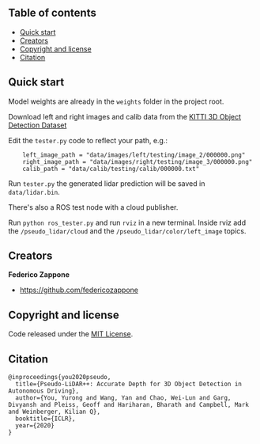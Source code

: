 ## Table of contents

- [Quick start](#quick-start)
- [Creators](#creators)
- [Copyright and license](#copyright-and-license)
- [Citation](#citation)


## Quick start

Model weights are already in the ```weights``` folder in the project root.

Download left and right images and calib data from the [KITTI 3D Object Detection Dataset](http://www.cvlibs.net/datasets/kitti/eval_object.php?obj_benchmark=3d)

Edit the ```tester.py``` code to reflect your path, e.g.:

```
    left_image_path = "data/images/left/testing/image_2/000000.png"
    right_image_path = "data/images/right/testing/image_3/000000.png"
    calib_path = "data/calib/testing/calib/000000.txt"
```

Run ```tester.py``` the generated lidar prediction will be saved in ```data/lidar.bin```.

There's also a ROS test node with a cloud publisher.

Run ```python ros_tester.py``` and run ```rviz``` in a new terminal.
Inside rviz add the ```/pseudo_lidar/cloud``` and the ```/pseudo_lidar/color/left_image``` topics.

## Creators

**Federico Zappone**

- <https://github.com/federicozappone>

## Copyright and license

Code released under the [MIT License](https://github.com/federicozappone/pseudo_lidar/LICENSE.md).

## Citation

```
@inproceedings{you2020pseudo,
  title={Pseudo-LiDAR++: Accurate Depth for 3D Object Detection in Autonomous Driving},
  author={You, Yurong and Wang, Yan and Chao, Wei-Lun and Garg, Divyansh and Pleiss, Geoff and Hariharan, Bharath and Campbell, Mark and Weinberger, Kilian Q},
  booktitle={ICLR},
  year={2020}
}
```
